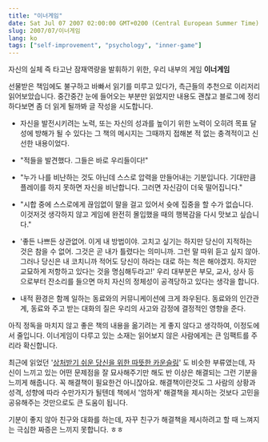 ```yaml
---
title: "이너게임"
date: Sat Jul 07 2007 02:00:00 GMT+0200 (Central European Summer Time)
slug: 2007/07/이너게임
lang: ko
tags: ["self-improvement", "psychology", "inner-game"]
---
```


자신의 실체 즉 타고난 잠재역량을 발휘하기 위한, 우리 내부의 게임 **이너게임**

선물받은 책임에도 불구하고 바빠서 읽기를 미루고 있다가, 측근들의 추천으로 이리저리 읽어보았습니다. 중간중간 눈에 들어오는 부분만 읽었지만 내용도 괜찮고 블로그에 정리하다보면 좀 더 읽게 될까봐 글 작성을 시도합니다.

- 자신을 발전시키려는 노력, 또는 자신의 성과를 높이기 위한 노력이 오히려 목표 달성에 방해가 될 수 있다는 그 책의 메시지는 그때까지 접해본 적 없는 충격적이고 신선한 내용이었다. 

- "적들을 발견했다. 그들은 바로 우리들이다!"

- "누가 나를 비난하는 것도 아닌데 스스로 압력을 만들어내는 기분입니다. 기대만큼 플레이를 하지 못하면 자신을 비난합니다. 그러면 자신감이 더욱 떨어집니다."

- "시합 중에 스스로에게 끊임없이 말을 걸고 있어서 슛에 집중을 할 수가 없습니다. 이것저것 생각하지 않고 게임에 완전히 몰입했을 때의 행복감을 다시 맛보고 싶습니다."

- '좋든 나쁘든 상관없어. 이게 내 방법이야. 고치고 싶기는 하지만 당신이 지적하는 것은 참을 수 없어. 그것은 곧 내가 틀렸다는 의미니까. 그런 말 따위 듣고 싶지 않아. 그러나 당신은 내 코치니까 적어도 당신이 하라는 대로 하는 척은 해야겠지. 하지만 교묘하게 저항하고 있다는 것을 명심해두라고!' 우리 대부분은 부모, 교사, 상사 등으로부터 잔소리를 들으면 마치 자신의 정체성이 공격당하고 있다는 생각을 합니다. 

- 내적 환경은 함께 일하는 동료와의 커뮤니케이션에 크게 좌우된다. 동료와의 인간관계, 동료와 주고 받는 대화의 질은 우리의 사고와 감정에 결정적인 영향을 준다.

아직 정독을 마치지 않고 좋은 책의 내용을 옮기려는 게 좋지 않다고 생각하여, 이정도에서 줄입니다.
이너게임이 다루고 있는 소재는 읽어보지 않은 사람에게는 큰 임팩트를 주리라 확신합니다.

최근에 읽었던 '[상처받기 쉬운 당신을 위한 따뜻한 카운슬링](http://www.yes24.com/Goods/FTGoodsView.aspx?goodsNo=2499344)' 도 비슷한 부류였는데, 자신이 느끼고 있는 어떤 문제점을 잘 묘사해주기만 해도 반 이상은 해결되는 그런 기분을 느끼게 해줍니다.
꼭 해결책이 필요한건 아니잖아요. 해결책이란것도 그 사람의 상황과 성격, 성향에 따라 수만가지가 될텐데 책에서 '엄하게' 해결책을 제시하는 것보다 고민을 공유해주는 것만으로도 큰 도움이 됩니다.

기분이 좋지 않아 친구와 대화를 하는데, 자꾸 친구가 해결책을 제시하려고 할 때 느껴지는 극심한 짜증은 느끼지 못합니다. ㅎㅎ
